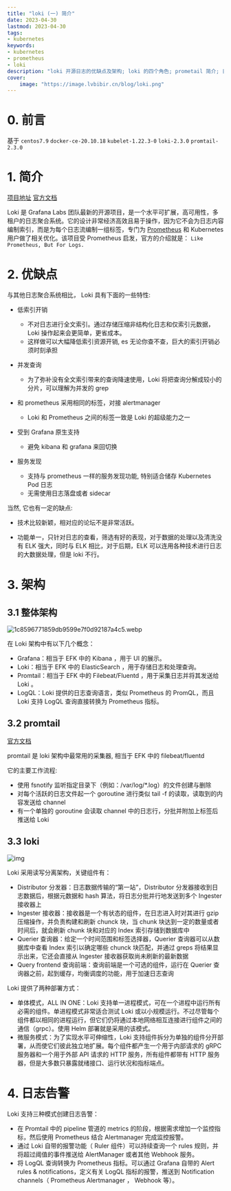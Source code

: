 ```yaml
---
title: "loki (一) 简介" 
date: 2023-04-30
lastmod: 2023-04-30
tags: 
- kubernetes
keywords:
- kubernetes
- prometheus
- loki
description: "loki 开源日志的优缺点及架构; loki 的四个角色; prometail 简介; 日志告警" 
cover:
    image: "https://image.lvbibir.cn/blog/loki.png"
---
```


# 0. 前言

基于 `centos7.9` `docker-ce-20.10.18` `kubelet-1.22.3-0` `loki-2.3.0` `promtail-2.3.0`

# 1. 简介

[项目地址](https://github.com/grafana/loki/) [官方文档](https://grafana.com/docs/loki/latest/)

Loki 是 Grafana Labs 团队最新的开源项目，是一个水平可扩展，高可用性，多租户的日志聚合系统。它的设计非常经济高效且易于操作，因为它不会为日志内容编制索引，而是为每个日志流编制一组标签，专门为 [Prometheus](https://cloud.tencent.com/product/tmp?from=20065&from_column=20065) 和 Kubernetes 用户做了相关优化。该项目受 Prometheus 启发，官方的介绍就是： `Like Prometheus, But For Logs.`

# 2. 优缺点

与其他日志聚合系统相比， Loki 具有下面的一些特性:

- 低索引开销
  - 不对日志进行全文索引。通过存储压缩非结构化日志和仅索引元数据，Loki 操作起来会更简单，更省成本。
  - 这样做可以大幅降低索引资源开销, es 无论你查不查，巨大的索引开销必须时刻承担

- 并发查询
  - 为了弥补没有全文索引带来的查询降速使用，Loki 将把查询分解成较小的分片，可以理解为并发的 grep

- 和 prometheus 采用相同的标签，对接 alertmanager
  - Loki 和 Prometheus 之间的标签一致是 Loki 的超级能力之一

- 受到 Grafana 原生支持
  - 避免 kibana 和 grafana 来回切换

- 服务发现
  - 支持与 prometheus 一样的服务发现功能, 特别适合储存 Kubernetes Pod 日志
  - 无需使用日志落盘或者 sidecar

当然, 它也有一定的缺点:

- 技术比较新颖，相对应的论坛不是非常活跃。

- 功能单一，只针对日志的查看，筛选有好的表现，对于数据的处理以及清洗没有 ELK 强大，同时与 ELK 相比，对于后期，ELK 可以连用各种技术进行日志的大数据处理，但是 loki 不行。

# 3. 架构

## 3.1 整体架构

![1c8596771859db9599e7f0d92187a4c5.webp](https://image.lvbibir.cn/blog/1c8596771859db9599e7f0d92187a4c5.webp)

在 Loki 架构中有以下几个概念：

- Grafana：相当于 EFK 中的 Kibana ，用于 UI 的展示。
- Loki：相当于 EFK 中的 ElasticSearch ，用于存储日志和处理查询。
- Promtail：相当于 EFK 中的 Filebeat/Fluentd ，用于采集日志并将其发送给 Loki 。
- LogQL：Loki 提供的日志查询语言，类似 Prometheus 的 PromQL，而且 Loki 支持 LogQL 查询直接转换为 Prometheus 指标。

## 3.2 promtail

[官方文档](https://grafana.com/docs/loki/latest/clients/promtail/)

promtail 是 loki 架构中最常用的采集器, 相当于 EFK 中的 filebeat/fluentd

它的主要工作流程:

- 使用 fsnotify 监听指定目录下（例如：/var/log/*.log）的文件创建与删除
- 对每个活跃的日志文件起一个 goroutine 进行类似 tail -f 的读取，读取到的内容发送给 channel
- 有一个单独的 goroutine 会读取 channel 中的日志行，分批并附加上标签后推送给 Loki

## 3.3 loki

![img](https://image.lvbibir.cn/blog/536ff8e45540a38aceec8b0457b581b0.png)

Loki 采用读写分离架构，关键组件有：

- Distributor 分发器：日志数据传输的“第一站”，Distributor 分发器接收到日志数据后，根据元数据和 hash 算法，将日志分批并行地发送到多个 Ingester 接收器上
- Ingester 接收器：接收器是一个有状态的组件，在日志进入时对其进行 gzip 压缩操作，并负责构建和刷新 chunck 块，当 chunk 块达到一定的数量或者时间后，就会刷新 chunk 块和对应的 Index 索引存储到数据库中
- Querier 查询器：给定一个时间范围和标签选择器，Querier 查询器可以从数据库中查看 Index 索引以确定哪些 chunck 块匹配，并通过 greps 将结果显示出来，它还会直接从 Ingester 接收器获取尚未刷新的最新数据
- Query frontend 查询前端：查询前端是一个可选的组件，运行在 Querier 查询器之前，起到缓存，均衡调度的功能，用于加速日志查询

Loki 提供了两种部署方式：

- 单体模式，ALL IN ONE：Loki 支持单一进程模式，可在一个进程中运行所有必需的组件。单进程模式非常适合测试 Loki 或以小规模运行。不过尽管每个组件都以相同的进程运行，但它们仍将通过本地网络相互连接进行组件之间的通信（grpc）。使用 Helm 部署就是采用的该模式。
- 微服务模式：为了实现水平可伸缩性，Loki 支持组件拆分为单独的组件分开部署，从而使它们彼此独立地扩展。每个组件都产生一个用于内部请求的 gRPC 服务器和一个用于外部 API 请求的 HTTP 服务，所有组件都带有 HTTP 服务器，但是大多数只暴露就绪接口、运行状况和指标端点。

# 4. 日志告警

Loki 支持三种模式创建日志告警：

- 在 Promtail 中的 pipeline 管道的 metrics 的阶段，根据需求增加一个监控指标，然后使用 Prometheus 结合 Alertmanager 完成监控报警。
- 通过 Loki 自带的报警功能（ Ruler 组件）可以持续查询一个 rules 规则，并将超过阈值的事件推送给 AlertManager 或者其他 Webhook 服务。
- 将 LogQL 查询转换为 Prometheus 指标。可以通过 Grafana 自带的 Alert rules & notifications，定义有关 LogQL 指标的报警，推送到 Notification channels（ Prometheus Alertmanager ， Webhook 等）。
